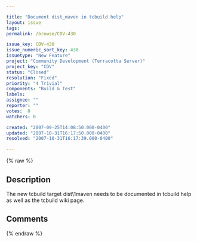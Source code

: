 ```yaml
---

title: "Document dist_maven in tcbuild help"
layout: issue
tags: 
permalink: /browse/CDV-430

issue_key: CDV-430
issue_numeric_sort_key: 430
issuetype: "New Feature"
project: "Community Development (Terracotta Server)"
project_key: "CDV"
status: "Closed"
resolution: "Fixed"
priority: "4 Trivial"
components: "Build & Test"
labels: 
assignee: ""
reporter: ""
votes:  0
watchers: 0

created: "2007-09-25T14:08:50.000-0400"
updated: "2007-10-31T16:17:50.000-0400"
resolved: "2007-10-31T16:17:39.000-0400"

---
```




{% raw %}



## Description

<div markdown="1" class="description">

The new tcbuild target dist\1maven needs to be documented in tcbuild help as well as the tcbuild wiki page.

</div>

## Comments



{% endraw %}
